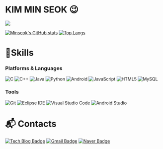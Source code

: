 # KIM MIN SEOK 😉
<a href="https://github.com/kms-git0205/">
<img src="https://hits.seeyoufarm.com/api/count/incr/badge.svg?url=https%3A%2F%2Fgithub.com%2Fkms-git0205&count_bg=%23000000&title_bg=%23000000&icon=github.svg&icon_color=%23E7E7E7&title=GitHub&edge_flat=false)"/></a> 

[![Minseok's GitHub stats](https://github-readme-stats.vercel.app/api?username=kms-git0205)](https://camo.githubusercontent.com/02418477f180fc07eeef7d83ca4be34047093c6acdb4854ff5386060f9eda414/68747470733a2f2f6769746875622d726561646d652d73746174732e76657263656c2e6170702f6170693f757365726e616d653d6b6d732d67697430323035)
[![Top Langs](https://github-readme-stats.vercel.app/api/top-langs/?username=kms-git0205&langs_count=5)](https://camo.githubusercontent.com/6e108c84c062df39e30f386323d75f5aa1f51d96bcf17227e4473aeff824d64e/68747470733a2f2f6769746875622d726561646d652d73746174732e76657263656c2e6170702f6170692f746f702d6c616e67732f3f757365726e616d653d6b6d732d67697430323035)

<!-- [![Solved.ac Profile](http://mazassumnida.wtf/api/v2/generate_badge?boj=alstjr0205)](https://solved.ac/alstjr0205/) -->
   
    
# 💪Skills
### Platforms & Languages

![C](https://img.shields.io/badge/C-A8B9CC.svg?&style=for-the-badge&logo=c&logoColor=white)
![C++](https://img.shields.io/badge/C++-00599C.svg?&style=for-the-badge&logo=cplusplus&logoColor=white)
![Java](https://img.shields.io/badge/Java-007396.svg?&style=for-the-badge&logo=Java&logoColor=white)
![Python](https://img.shields.io/badge/Python-3776AB.svg?&style=for-the-badge&logo=Python&logoColor=white)
![Android](https://img.shields.io/badge/Android-3DDC84.svg?&style=for-the-badge&logo=Android&logoColor=white)
![JavaScript](https://img.shields.io/badge/JavaScript-F7DF1E.svg?&style=for-the-badge&logo=JavaScript&logoColor=white)
![HTML5](https://img.shields.io/badge/HTML5-E34F26.svg?&style=for-the-badge&logo=HTML5&logoColor=white)
![MySQL](https://img.shields.io/badge/MySQL-4479A1.svg?&style=for-the-badge&logo=MySQL&logoColor=white)

<!-- ![Oracle](https://img.shields.io/badge/Oracle-F80000.svg?&style=for-the-badge&logo=Oracle&logoColor=white) -->
<!-- ![Spring](https://img.shields.io/badge/Spring-6DB33F.svg?&style=for-the-badge&logo=Spring&logoColor=white) -->
<!-- ![TypeScript](https://img.shields.io/badge/TypeScript-3178C6.svg?&style=for-the-badge&logo=TypeScript&logoColor=white) -->
<!-- ![CSS3](https://img.shields.io/badge/CSS3-1572B6.svg?&style=for-the-badge&logo=CSS3&logoColor=white) -->
 
### Tools
![Git](https://img.shields.io/badge/Git-F05032.svg?&style=for-the-badge&logo=Git&logoColor=white)
![Eclipse IDE](https://img.shields.io/badge/Eclipse%20IDE-2C2255.svg?&style=for-the-badge&logo=Eclipse%20IDE&logoColor=white)
![Visual Studio Code](https://img.shields.io/badge/Visual%20Studio%20Code-007ACC.svg?&style=for-the-badge&logo=Visual%20Studio%20Code&logoColor=white)
![Android Studio](https://img.shields.io/badge/Android%20Studio-3DDC84.svg?&style=for-the-badge&logo=Android%20Studio&logoColor=white)

 
# :mailbox_with_mail: Contacts
[![Tech Blog Badge](http://img.shields.io/badge/-Tech%20blog-black?style=flat-square&logo=github&link=https://doricom.tistory.com/)](https://doricom.tistory.com/)
[![Gmail Badge](https://img.shields.io/badge/Gmail-d14836?style=flat-square&logo=Gmail&logoColor=white&link=mailto:kimms6435@gmail.com)](mailto:kimms6435@gmail.com)
[![Naver Badge](https://img.shields.io/badge/Naver-03C75A?style=flat-square&logo=Naver&logoColor=white&link=mailto:oooooo123456@naver.com)](mailto:oooooo123456@naver.com)
